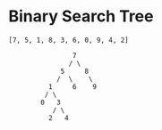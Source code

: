 # Binary Search Tree
``` [7, 5, 1, 8, 3, 6, 0, 9, 4, 2] ``` 
```
                7
               / \
             5     8
            /  \    \
          1     6    9
         / \         
        0   3          
           / \
          2   4
```
